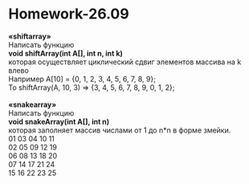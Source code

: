 # Homework-26.09
<b>«shiftarray»</b></br>
Написать функцию</br>
<b>void shiftArray(int A[], int n, int k)</b></br>
которая осуществляет циклический сдвиг элементов массива на k влево</br>
Например A[10] = {0, 1, 2, 3, 4, 5, 6, 7, 8, 9};</br>
То shiftArray(A, 10, 3) => {3, 4, 5, 6, 7, 8, 9, 0, 1, 2};</br>
</br>
<b>«snakearray»</b></br>
Написать функцию</br>
<b>void snakeArray(int A[], int n)</b></br>
которая заполняет массив числами от 1 до n*n в форме змейки.</br>
01 03 04 10 11</br>
02 05 09 12 19</br>
06 08 13 18 20</br>
07 14 17 21 24</br>
15 16 22 23 25</br>
